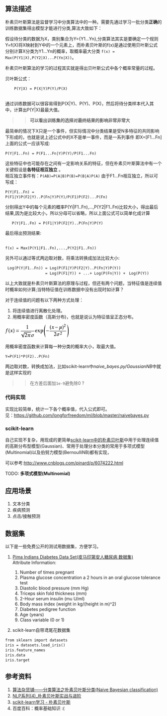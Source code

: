 ## 算法描述  
朴素贝叶斯算法是监督学习中分类算法中的一种。需要先通过学习一批分类**正确**的训练数据集得出模型才能进行分类,算法大致如下：

假设待分类的数据为X，类别集合为Y={Y1...Yn},分类算法其实是要确定一个规则Y=f(X)将X映射到Y中的一个元素上，而朴素贝叶斯的f(x)是通过使用贝叶斯公式分别计算X分类为Y1...Yn的概率，取概率最大分类 `f(x) = Max(P(Y1|X),P(Y2|X)...P(Yn|X))`。


朴素贝叶斯算法的学习的过程其实就是得出贝叶斯公式中各个概率常量的过程。 

贝叶斯公式：  
```   
    P(Y|X) = P(X|Y)P(Y)/P(X) 
    
```  

通过训练数据可以很容易得到P(X|Y)、P(Y)、P(X)，然后将待分类样本代入其中，计算出P(Y|X)最最大值。

>>**可以看出训练集的选择对最终结果的影响非常非常大**

最简单的情况下X只是一个事件，但实际情况中分类结果是受N多特征的共同影响下形成的，也就是说上述公式中的X不是单一事件，而是一系列事件
即X=[F1...Fn]上面的公式一应该写成:

   ``` 
   P(Y|F1..Fn) = P(F1...Fn|Y)P(Y)/P(F1...Fn)
   
   ```  

这些特征中也可能存在之间有一定影响关系的特征，但在朴素贝叶斯算法中有一个关键假设是**各特征相互独立**  。  
相互独立事件有：`P(AB)=P(A|B)P(B)=P(B|A)P(A)` 由于F1...Fn相互独立，所以可写成：

```
P(Y|F1..Fn) =
P(F1|Y)P(F2|Y)..P(Fn|Y)P(Y)/P(F1)P(F2)...P(Fn)

```

分别得出Y中的每个元素的概率P(Yi|F1..Fn),...,P(Y2|F1..Fn)比较大小，得出最后结果,因为是比较大小，所以分母可以省略，所以上面公式可以简单化成计算

```
   P(Y|F1..Fn) = P(F1|Y)P(F2|Y)..P(Fn|Y)P(Y)

```

最后得出预测结果:
```

f(x) = Max(P(Y1|F1..Fn),...,P(Y2|F1..Fn))

```

另外可以通过等式两边取对数，将乘法转换成加法比较大小:
```
 Log(P(Y|F1..Fn)) = Log(P(F1|Y)P(F2|Y)..P(Fn|Y)P(Y))
                  = Log(P(F1|Y)) + ...+ Log(P(Fn|Y)) +　Log(P(Y))
```



以上大致就是朴素贝叶斯算法的原理与过程，但还有两个问题，当特征值是连续值时概率如何计算;当特特征值在训练数据中没有出现时如计算？

对于连续值的问题有以下两种方式处理：
1. 将连续值进行离散化处理。
2. 用概率密度函数（高斯分布)，也就是说认为特征值呈正态分布。

![image](_image/gaussian.jpg)


用概率密度函数来计算每一种分类的概率大小，取最大值。

```
Y=P(F1)*P(F2)..P(Fn)
```
两边取对数，转换成加法，比如scikit-learn中*naive_bayes.py/GaussianNB*中就是这样实现的
>>在方差后面加`1e-9`避免除0 ?


### 代码实现
实现比较简单，统计一下各个概率值，代入公式即可。  
见：https://github.com/longforfreedom/ml/blob/master/naivebayes.py  

### scikit-learn
自己实现不复杂，用现成的更简单[scikit-learn中的朴素贝叶斯](http://scikit-learn.org/dev/modules/naive_bayes.html)中用于处理连续值的高斯分布型模型(Gaussian)、常用于处理分本分类的常用于多项式模型(Multinomial)以及伯努力模型(BernoulliNB)都有实现，

可以参考:http://www.cnblogs.com/pinard/p/6074222.html

TODO: **多项式模型(Multinomial)**


## 应用场景
1. 文本分类 
2. 疾病预测
3. 点击/接触预测

## 数据集
以下是一些免费公开的测试用数据集，方便学习。  

1. [Pima Indians Diabetes Data Set(皮马印第安人糖尿病 数据集)](https://archive.ics.uci.edu/ml/machine-learning-databases/pima-indians-diabetes/pima-indians-diabetes.data)  
Attribute Information:  
    1. Number of times pregnant   
    2. Plasma glucose concentration a 
    2  hours in an oral glucose tolerance test  
    3. Diastolic blood pressure (mm Hg)  
    4. Triceps skin fold thickness (mm) 
    4. 2-Hour serum insulin (mu U/ml) 
    6. Body mass index (weight in kg/(height in m)^2)  
    7. Diabetes pedigree function  
    8. Age (years)   
    9. Class variable (0 or 1) 

2. scikit-learn自带鸢尾花数据集
```  
from sklearn import datasets
iris = datasets.load_iris()
iris.feature_names
iris.data     
iris.target

```


## 参考资料
1. [算法杂货铺——分类算法之朴素贝叶斯分类(Naive Bayesian classification)](http://www.cnblogs.com/leoo2sk/archive/2010/09/17/1829190.html)
2. [NLP系列(4)_朴素贝叶斯实战与进阶](http://blog.csdn.net/han_xiaoyang/article/details/50629608)
2. [scikit-learn学习 - 朴素贝叶斯](http://www.cnblogs.com/zhaoxy/p/5075466.html)
3. 百度百科：概率基础知识 :(  

